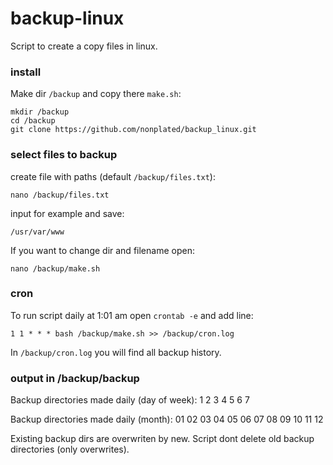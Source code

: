 backup-linux
============
Script to create a copy files in linux.


### install

Make dir `/backup` and copy there `make.sh`:
```console
mkdir /backup
cd /backup
git clone https://github.com/nonplated/backup_linux.git
```

### select files to backup

create file with paths (default `/backup/files.txt`):
```console
nano /backup/files.txt
```
input for example and save:  
```
/usr/var/www
```

If you want to change dir and filename open:
```console
nano /backup/make.sh
```


### cron

To run script daily at 1:01 am open `crontab -e` and add line:
```
1 1 * * * bash /backup/make.sh >> /backup/cron.log
```
In `/backup/cron.log` you will find all backup history.


### output in /backup/backup

Backup directories made daily (day of week): 1 2 3 4 5 6 7

Backup directories made daily (month): 01 02 03 04 05 06 07 08 09 10 11 12

Existing backup dirs are overwriten by new.
Script dont delete old backup directories (only overwrites).
